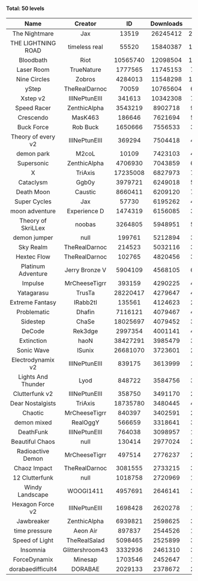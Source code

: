 #### Total: 50 levels

| Name | Creator | ID | Downloads | Likes |
|:---:|:---:|:---:|:---:|:---:|
| The Nightmare | Jax | 13519 | 26245412 | 2430660
| THE LIGHTNING ROAD | timeless real | 55520 | 15840387 | 1445155
| Bloodbath | Riot | 10565740 | 12098504 | 1125156
| Laser Room | TrueNature | 1777565 | 11745153 | 748147
| Nine Circles | Zobros | 4284013 | 11548298 | 1191231
| yStep | TheRealDarnoc | 70059 | 10765604 | 669301
| Xstep v2 | IIINePtunEIII | 341613 | 10342308 | 768516
| Speed Racer | ZenthicAlpha | 3543219 | 8902718 | 979936
| Crescendo | MasK463 | 186646 | 7621694 | 569549
| Buck Force | Rob Buck | 1650666 | 7556533 | 388794
| Theory of every v2 | IIINePtunEIII | 369294 | 7504418 | 499564
| demon park | M2coL | 10109 | 7423103 | 453377
| Supersonic | ZenthicAlpha | 4706930 | 7043859 | 686583
| X | TriAxis | 17235008 | 6827973 | 775532
| Cataclysm | Ggb0y | 3979721 | 6249018 | 518202
| Death Moon  | Caustic | 8660411 | 6209120 | 720014
| Super Cycles | Jax | 57730 | 6195262 | 426356
| moon adventure | Experience D | 1474319 | 6156085 | 335169
| Theory of SkriLLex | noobas | 3264805 | 5948951 | 504803
| demon jumper | null | 199761 | 5212894 | 369698
| Sky Realm | TheRealDarnoc | 214523 | 5032116 | 348119
| Hextec Flow | TheRealDarnoc | 102765 | 4820456 | 345998
| Platinum Adventure | Jerry Bronze V | 5904109 | 4568105 | 635062
| Impulse | MrCheeseTigrr | 393159 | 4290225 | 459811
| Yatagarasu  | TrusTa | 28220417 | 4279647 | 408682
| Extreme Fantasy | IRabb2tI | 135561 | 4124623 | 288518
| Problematic | Dhafin | 7116121 | 4079467 | 493438
| Sidestep | ChaSe | 18025697 | 4079452 | 367094
| DeCode | Rek3dge | 2997354 | 4001141 | 448293
| Extinction | haoN | 38427291 | 3985479 | 302451
| Sonic Wave | lSunix | 26681070 | 3723601 | 274641
| Electrodynamix v2 | IIINePtunEIII | 839175 | 3613999 | 249540
| Lights And Thunder | Lyod | 848722 | 3584756 | 324648
| Clutterfunk v2 | IIINePtunEIII | 358750 | 3491170 | 268924
| Dear Nostalgists | TriAxis | 18735780 | 3480445 | 445711
| Chaotic | MrCheeseTigrr | 840397 | 3402591 | 223968
| demon mixed | RealOggY | 566659 | 3318641 | 394713
| DeathFunk | IIINePtunEIII | 764038 | 3098957 | 161489
| Beautiful Chaos | null | 130414 | 2977024 | 225062
| Radioactive Demon | MrCheeseTigrr | 497514 | 2776237 | 225717
| Chaoz Impact | TheRealDarnoc | 3081555 | 2733215 | 310008
| 12 Clutterfunk | null | 1018758 | 2720969 | 186735
| Windy Landscape | WOOGI1411 | 4957691 | 2646141 | 326828
| Hexagon Force v2 | IIINePtunEIII | 1698428 | 2620278 | 182164
| Jawbreaker | ZenthicAlpha | 6939821 | 2598625 | 320351
| time pressure | Aeon Air | 897837 | 2544526 | 175193
| Speed of Light | TheRealSalad | 5098465 | 2525899 | 324287
| Insomnia | Glittershroom43 | 3332936 | 2461310 | 334676
| ForceDynamix | Minesap | 1703546 | 2452647 | 170748
| dorabaedifficult4 | DORABAE | 2029133 | 2378672 | 204980
